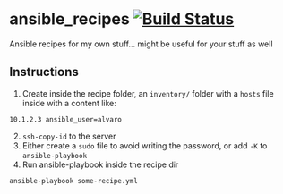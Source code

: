 # ansible_recipes [![Build Status](https://travis-ci.org/fede2cr/ansible_archlinux.svg?branch=master)](https://travis-ci.org/fede2cr/ansible_archlinux)
Ansible recipes for my own stuff... might be useful for your stuff as well

## Instructions
1. Create inside the recipe folder, an ```inventory/``` folder with a ```hosts``` file inside with a content like:

```
10.1.2.3 ansible_user=alvaro
```
2. ```ssh-copy-id``` to the server
3. Either create a ```sudo``` file to avoid writing the password, or add ```-K``` to ```ansible-playbook```
4. Run ansible-playbook inside the recipe dir
```
ansible-playbook some-recipe.yml
```

